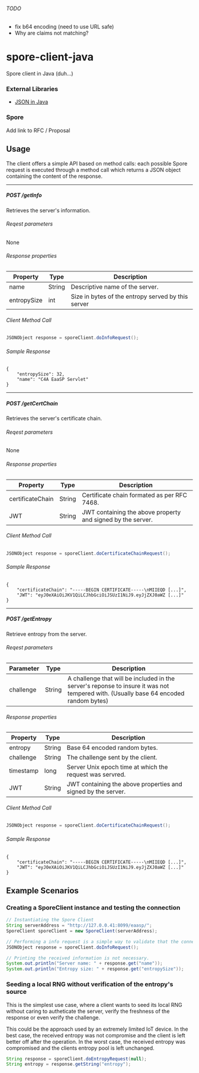 ###### TODO
- fix b64 encoding (need to use URL safe)
- Why are claims not matching?

# spore-client-java
Spore client in Java (duh...)

### External Libraries
- [JSON in Java](https://mvnrepository.com/artifact/org.json/json/20140107) 

### Spore
Add link to RFC / Proposal

## Usage
The client offers a simple API based on method calls: each possible Spore request is executed through a method call which returns a JSON object containing the content of the response.

-----
##### POST /getInfo
Retrieves the server's information.

###### Reqest parameters
None

###### Response properties
| Property | Type | Description |
|-|-|-|
|name|String|Descriptive name of the server.|
|entropySize|int|Size in bytes of the entropy served by this server|

###### Client Method Call
```JAVA
JSONObject response = sporeClient.doInfoRequest();
```

###### Sample Response
```
{
    "entropySize": 32,
    "name": "C4A EaaSP Servlet"
}
```

-----
##### POST /getCertChain
Retrieves the server's certificate chain.

###### Reqest parameters
None

###### Response properties
| Property | Type | Description |
|-|-|-|
|certificateChain|String|Certificate chain formated as per RFC 7468.|
|JWT|String|JWT containing the above property and signed by the server.|

###### Client Method Call
```JAVA
JSONObject response = sporeClient.doCertificateChainRequest();
```

###### Sample Response
```
{
    "certificateChain": "-----BEGIN CERTIFICATE-----\nMIIEQD [...]",
    "JWT": "eyJ0eXAiOiJKV1QiLCJhbGciOiJSUzI1NiJ9.eyJjZXJ0aWZ [...]"
}
```

-----
##### POST /getEntropy
Retrieve entropy from the server.

###### Reqest parameters
| Parameter | Type | Description |
|-|-|-|
|challenge|String|A challenge that will be included in the server's reponse to insure it was not tempered with. (Usually base 64 encoded random bytes)

###### Response properties
| Property | Type | Description |
|-|-|-|
|entropy|String|Base 64 encoded random bytes.|
|challenge|String|The challenge sent by the client.|
|timestamp|long|Server Unix epoch time at which the request was servred.|
|JWT|String|JWT containing the above properties and signed by the server.|

###### Client Method Call
```JAVA
JSONObject response = sporeClient.doCertificateChainRequest();
```

###### Sample Response
```
{
    "certificateChain": "-----BEGIN CERTIFICATE-----\nMIIEQD [...]",
    "JWT": "eyJ0eXAiOiJKV1QiLCJhbGciOiJSUzI1NiJ9.eyJjZXJ0aWZ [...]"
}
```

## Example Scenarios
### Creating a SporeClient instance and testing the connection
```JAVA
// Instantiating the Spore Client
String serverAddress = "http://127.0.0.41:8099/eaasp/";
SporeClient sporeClient = new SporeClient(serverAddress);

// Performing a info request is a simple way to validate that the connection is working. An exception is thrown at this point if the server can't be reached or if an error is returned.
JSONObject response = sporeClient.doInfoRequest();

// Printing the received information is not necessary.
System.out.println("Server name: " + response.get("name"));
System.out.println("Entropy size: " + response.get("entropySize"));
```

### Seeding a local RNG without verification of the entropy's source
This is the simplest use case, where a client wants to seed its local RNG without caring to autheticate the server, verify the freshness of the response or even verify the challenge.

This could be the approach used by an extremely limited IoT device. In the best case, the received entropy was not compromise and the client is left better off after the operation. In the worst case, the received entropy was compromised and the clients entropy pool is left unchanged.

```JAVA
String response = sporeClient.doEntropyRequest(null);
String entropy = response.getString("entropy");

```






